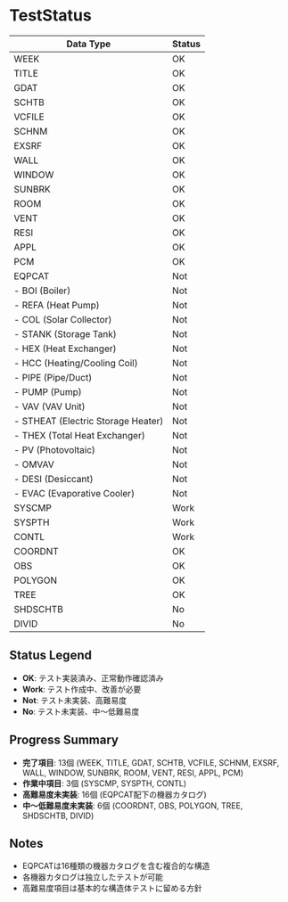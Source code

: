 # TestStatus

| Data Type | Status |
| --------- | ------ |
| WEEK  | OK |
| TITLE | OK |
| GDAT  | OK |
| SCHTB | OK |
| VCFILE | OK |
| SCHNM | OK |
| EXSRF | OK |
| WALL | OK |
| WINDOW | OK |
| SUNBRK | OK |
| ROOM | OK |
| VENT | OK |
| RESI | OK |
| APPL | OK |
| PCM | OK |
| EQPCAT | Not |
| - BOI (Boiler) | Not |
| - REFA (Heat Pump) | Not |
| - COL (Solar Collector) | Not |
| - STANK (Storage Tank) | Not |
| - HEX (Heat Exchanger) | Not |
| - HCC (Heating/Cooling Coil) | Not |
| - PIPE (Pipe/Duct) | Not |
| - PUMP (Pump) | Not |
| - VAV (VAV Unit) | Not |
| - STHEAT (Electric Storage Heater) | Not |
| - THEX (Total Heat Exchanger) | Not |
| - PV (Photovoltaic) | Not |
| - OMVAV | Not |
| - DESI (Desiccant) | Not |
| - EVAC (Evaporative Cooler) | Not |
| SYSCMP | Work |
| SYSPTH | Work |
| CONTL | Work |
| COORDNT | OK |
| OBS | OK |
| POLYGON | OK |
| TREE | OK |
| SHDSCHTB | No |
| DIVID | No |

## Status Legend
- **OK**: テスト実装済み、正常動作確認済み
- **Work**: テスト作成中、改善が必要
- **Not**: テスト未実装、高難易度
- **No**: テスト未実装、中〜低難易度

## Progress Summary
- **完了項目**: 13個 (WEEK, TITLE, GDAT, SCHTB, VCFILE, SCHNM, EXSRF, WALL, WINDOW, SUNBRK, ROOM, VENT, RESI, APPL, PCM)
- **作業中項目**: 3個 (SYSCMP, SYSPTH, CONTL)
- **高難易度未実装**: 16個 (EQPCAT配下の機器カタログ)
- **中〜低難易度未実装**: 6個 (COORDNT, OBS, POLYGON, TREE, SHDSCHTB, DIVID)

## Notes
- EQPCATは16種類の機器カタログを含む複合的な構造
- 各機器カタログは独立したテストが可能
- 高難易度項目は基本的な構造体テストに留める方針